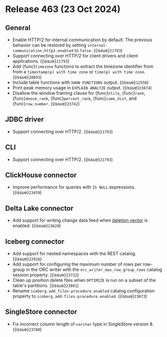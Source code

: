 # Release 463 (23 Oct 2024)

## General

* Enable HTTP/2 for internal communication by default. The previous behavior can
  be restored by setting `internal-communication.http2.enabled` to `false`. ({issue}`21793`)
* Support connecting over HTTP/2 for client drivers and client applications. ({issue}`21793`)
* Add {func}`timezone` functions to extract the timezone identifier from from a
  `timestamp(p) with time zone` or `time(p) with time zone`. ({issue}`20893`)
* Include table functions with `SHOW FUNCTIONS` output. ({issue}`12550`)
* Print peak memory usage in `EXPLAIN ANALYZE` output. ({issue}`23874`)
* Disallow the window framing clause for {func}`ntile`, {func}`rank`,
  {func}`dense_rank`, {func}`percent_rank`,  {func}`cume_dist`, and
  {func}`row_number`. ({issue}`23742`)

## JDBC driver

* Support connecting over HTTP/2. ({issue}`21793`)

## CLI

* Support connecting over HTTP/2. ({issue}`21793`)

## ClickHouse connector

* Improve performance for queries with `IS NULL` expressions. ({issue}`23459`)

## Delta Lake connector

* Add support for writing change data feed when [deletion vector](https://docs.delta.io/latest/delta-deletion-vectors.html) 
  is enabled. ({issue}`23620`)

## Iceberg connector

* Add support for nested namespaces with the REST catalog. ({issue}`22916`)
* Add support for configuring the maximum number of rows per row-group in the
  ORC writer with the `orc_writer_max_row_group_rows` catalog session property. ({issue}`23722`)
* Clean up position delete files when `OPTIMIZE` is run on a subset of the
  table's partitions. ({issue}`23801`)
* Rename `iceberg.add_files-procedure.enabled` catalog configuration property to
  `iceberg.add-files-procedure.enabled`. ({issue}`23873`)

## SingleStore connector

* Fix incorrect column length of `varchar` type in SingleStore version 8. ({issue}`23780`)
